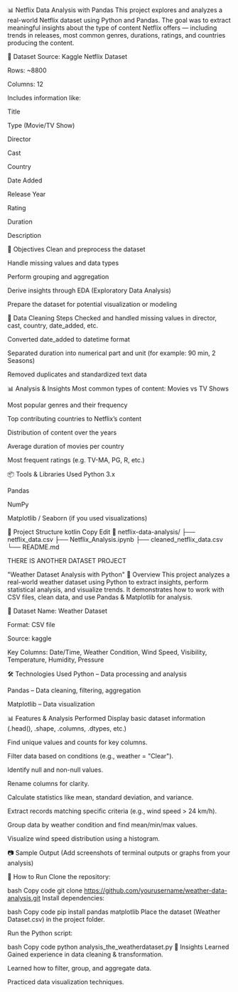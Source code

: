 📊 Netflix Data Analysis with Pandas
This project explores and analyzes a real-world Netflix dataset using Python and Pandas. The goal was to extract meaningful insights about the type of content Netflix offers — including trends in releases, most common genres, durations, ratings, and countries producing the content.

📁 Dataset
Source: Kaggle Netflix Dataset 

Rows: ~8800

Columns: 12

Includes information like:

Title

Type (Movie/TV Show)

Director

Cast

Country

Date Added

Release Year

Rating

Duration


Description

📌 Objectives
Clean and preprocess the dataset

Handle missing values and data types

Perform grouping and aggregation

Derive insights through EDA (Exploratory Data Analysis)

Prepare the dataset for potential visualization or modeling

🧹 Data Cleaning Steps
Checked and handled missing values in director, cast, country, date_added, etc.

Converted date_added to datetime format

Separated duration into numerical part and unit (for example: 90 min, 2 Seasons)

Removed duplicates and standardized text data

📊 Analysis & Insights
Most common types of content: Movies vs TV Shows

Most popular genres and their frequency

Top contributing countries to Netflix’s content

Distribution of content over the years

Average duration of movies per country

Most frequent ratings (e.g. TV-MA, PG, R, etc.)

📦 Tools & Libraries Used
Python 3.x

Pandas

NumPy

Matplotlib / Seaborn (if you used visualizations)

📁 Project Structure
kotlin
Copy
Edit
📂 netflix-data-analysis/
├── netflix_data.csv
├── Netflix_Analysis.ipynb
├── cleaned_netflix_data.csv
└── README.md



THERE IS ANOTHER DATASET PROJECT 

"Weather Dataset Analysis with Python"
📌 Overview
This project analyzes a real-world weather dataset using Python to extract insights, perform statistical analysis, and visualize trends.
It demonstrates how to work with CSV files, clean data, and use Pandas & Matplotlib for analysis.

📂 Dataset
Name: Weather Dataset

Format: CSV file

Source: kaggle

Key Columns: Date/Time, Weather Condition, Wind Speed, Visibility, Temperature, Humidity, Pressure

🛠 Technologies Used
Python – Data processing and analysis

Pandas – Data cleaning, filtering, aggregation

Matplotlib – Data visualization

📊 Features & Analysis Performed
Display basic dataset information (.head(), .shape, .columns, .dtypes, etc.)

Find unique values and counts for key columns.

Filter data based on conditions (e.g., weather = "Clear").

Identify null and non-null values.

Rename columns for clarity.

Calculate statistics like mean, standard deviation, and variance.

Extract records matching specific criteria (e.g., wind speed > 24 km/h).

Group data by weather condition and find mean/min/max values.

Visualize wind speed distribution using a histogram.

📷 Sample Output
(Add screenshots of terminal outputs or graphs from your analysis)

🚀 How to Run
Clone the repository:

bash
Copy code
git clone https://github.com/yourusername/weather-data-analysis.git
Install dependencies:

bash
Copy code
pip install pandas matplotlib
Place the dataset (Weather Dataset.csv) in the project folder.

Run the Python script:

bash
Copy code
python analysis_the_weatherdataset.py
📌 Insights Learned
Gained experience in data cleaning & transformation.

Learned how to filter, group, and aggregate data.

Practiced data visualization techniques.


